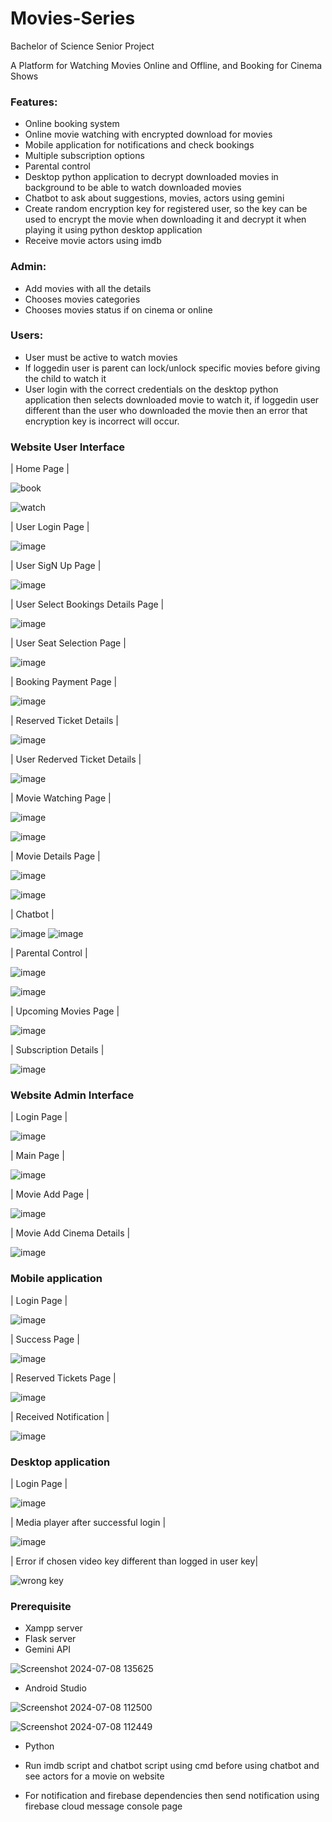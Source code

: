 # Movies-Series
Bachelor of Science Senior Project


A Platform for Watching Movies Online and Offline, and Booking for Cinema Shows

### Features:

- Online booking system
- Online movie watching with encrypted download for movies
- Mobile application for notifications and check bookings
- Multiple subscription options
- Parental control
- Desktop python application to decrypt downloaded movies in background to be able to watch downloaded movies
- Chatbot to ask about suggestions, movies, actors using gemini
- Create random encryption key for registered user, so the key can be used to encrypt the movie when downloading it and decrypt it when playing it using python desktop application
- Receive movie actors using imdb


### Admin:

- Add movies with all the details
- Chooses movies categories
- Chooses movies status if on cinema or online

### Users:

- User must be active to watch movies
- If loggedin user is parent can lock/unlock specific movies before giving the child to watch it
- User login with the correct credentials on the desktop python application then selects downloaded movie to watch it, if loggedin user different than the user who downloaded the movie then an error that encryption key is incorrect will occur.



### Website User Interface

| Home Page |

![book](https://github.com/Fadel-Rammal/Movies-Series/assets/174458185/1e79a2f9-c270-44e0-bc37-41538165b43a)

![watch](https://github.com/Fadel-Rammal/Movies-Series/assets/174458185/f22a1a77-32ec-4261-8539-1eeaf98109ee)

|  User Login Page |

![image](https://github.com/Fadel-Rammal/Movies-Series/assets/174458185/9c56bb4c-f78f-46a7-be92-a2128bc2cc7a)

| User SigN Up Page |

![image](https://github.com/Fadel-Rammal/Movies-Series/assets/174458185/908aa302-a072-4c0a-8a72-e1974b645f5d)

| User Select Bookings Details Page |

![image](https://github.com/Fadel-Rammal/Movies-Series/assets/174458185/8dec1ba7-9dc7-4075-b7ec-792770011d65)

| User Seat Selection Page |

![image](https://github.com/Fadel-Rammal/Movies-Series/assets/174458185/112699f7-8f17-4072-bf10-bc5f89057da2)

| Booking Payment Page |

![image](https://github.com/Fadel-Rammal/Movies-Series/assets/174458185/3e6677cf-e55a-4c30-90cb-93e745b19257)

| Reserved Ticket Details |

![image](https://github.com/Fadel-Rammal/Movies-Series/assets/174458185/97f6b1a0-ed39-4fd0-a251-c592dffa1b03)

| User Rederved Ticket Details |

![image](https://github.com/Fadel-Rammal/Movies-Series/assets/174458185/c62cbe44-5a77-4127-8d89-cc460171ec2c)

| Movie Watching Page |

![image](https://github.com/Fadel-Rammal/Movies-Series/assets/174458185/4390384e-2efb-4bbb-a7c0-717cc3cb24fd)

![image](https://github.com/Fadel-Rammal/Movies-Series/assets/174458185/af98d05c-1e50-42a6-ae83-69c8c467d6c3)

| Movie Details Page |

![image](https://github.com/Fadel-Rammal/Movies-Series/assets/174458185/3d25d6ca-87ab-40c1-bef2-48437e9aa291)

![image](https://github.com/Fadel-Rammal/Movies-Series/assets/174458185/1d9492db-cafb-4a91-9709-47c402752e7c)

| Chatbot |

![image](https://github.com/Fadel-Rammal/Movies-Series/assets/174458185/0a11fe54-b563-42a5-b3bd-ee5135b5dad1) ![image](https://github.com/Fadel-Rammal/Movies-Series/assets/174458185/3ac9d2a0-e181-4ab4-9baa-58f69c1fe356)

| Parental Control |

![image](https://github.com/Fadel-Rammal/Movies-Series/assets/174458185/f9b1cc48-783f-4771-ad02-c4b9008d013c)

![image](https://github.com/Fadel-Rammal/Movies-Series/assets/174458185/3ffb568f-2d92-4b86-8dc7-530dbfcb5a87)

| Upcoming Movies Page |

![image](https://github.com/Fadel-Rammal/Movies-Series/assets/174458185/5813416e-a412-403f-851f-2768476942a7)

| Subscription Details |

![image](https://github.com/Fadel-Rammal/Movies-Series/assets/174458185/03721efb-cfef-4ac1-93be-4ca75e886ac8)


### Website Admin Interface

| Login Page |

![image](https://github.com/Fadel-Rammal/Movies-Series/assets/174458185/e69718c0-fd09-4512-a43c-96091fd458ea)

| Main Page |

![image](https://github.com/Fadel-Rammal/Movies-Series/assets/174458185/ec8db3ea-52e0-4fab-ae94-9be4249711d3)

| Movie Add Page |

![image](https://github.com/Fadel-Rammal/Movies-Series/assets/174458185/c7c7d59c-12ca-4347-a73a-349c62bc097a)

| Movie Add Cinema Details |

![image](https://github.com/Fadel-Rammal/Movies-Series/assets/174458185/eea0d717-4fb4-456b-90c6-5b7746915d6e)

### Mobile application

| Login Page |                                                                                                

![image](https://github.com/Fadel-Rammal/Movies-Series/assets/174458185/2e2ac13d-7e42-4cb3-8f06-333c2d9323c1) 

| Success Page |

![image](https://github.com/Fadel-Rammal/Movies-Series/assets/174458185/afc307fe-9a87-483b-b30e-2767c75847ee)

| Reserved Tickets Page |                                                                                      

![image](https://github.com/Fadel-Rammal/Movies-Series/assets/174458185/2e4952fb-79c7-422d-bfa3-2dce731dc4d7)

| Received Notification |

![image](https://github.com/Fadel-Rammal/Movies-Series/assets/174458185/e7b23b2b-a647-44f6-873f-a4de9ad583e1)


### Desktop application

| Login Page |

![image](https://github.com/Fadel-Rammal/Movies-Series/assets/174458185/f4e195b1-3432-4f7f-b9b8-e174eaddd638)

| Media player after successful login |

![image](https://github.com/Fadel-Rammal/Movies-Series/assets/174458185/66ca5278-5e04-4260-b2ac-590318285705)

| Error if chosen video key different than logged in user key|

![wrong key](https://github.com/Fadel-Rammal/Movies-Series/assets/174458185/3b423e37-c95a-4d10-bc09-6a8bf8fc1c67)



### Prerequisite

- Xampp server
- Flask server
- Gemini API

![Screenshot 2024-07-08 135625](https://github.com/Fadel-Rammal/Movies-Series/assets/174458185/5811c3d8-d3da-44fe-aa4f-9470deea5ec3)

  
- Android Studio

![Screenshot 2024-07-08 112500](https://github.com/Fadel-Rammal/Movies-Series/assets/174458185/51278f56-f161-4d1a-a5a6-1d0475a52f03)

![Screenshot 2024-07-08 112449](https://github.com/Fadel-Rammal/Movies-Series/assets/174458185/e0626908-2fb2-4bd9-a4a0-1f29106c0098)

- Python

- Run imdb script and chatbot script using cmd before using chatbot and see actors for a movie on website

- For notification and firebase dependencies then send notification using firebase cloud message console page











